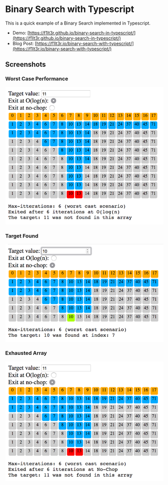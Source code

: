 # Binary Search with Typescript

This is a quick example of a Binary Search implemented in Typescript.

- Demo: [https://f1lt3r.github.io/binary-search-in-typescript/](https://f1lt3r.github.io/binary-search-in-typescript/)
- Blog Post: [https://f1lt3r.io/binary-search-with-typescript/](https://f1lt3r.io/binary-search-with-typescript/)

## Screenshots

### Worst Case Performance

![binary-search-worst-case-performance.png](binary-search-worst-case-performance.png)

### Target Found

![binary-search-target-found.png](binary-search-target-found.png)

### Exhausted Array

![binary-search-no-chop.png](binary-search-no-chop.png)
